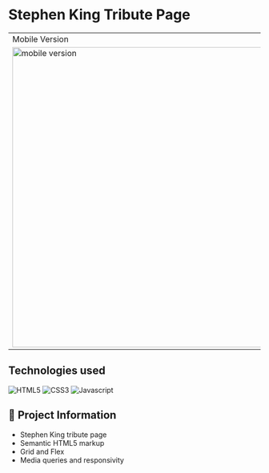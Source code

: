 # Stephen King Tribute Page

<table>
  <tr>
    <td>Mobile Version</td>
    <td>Desktop Version</td>
  </tr>
  <tr valign="top">
    <td> 
      <img src="https://github.com/FelipeFama/tribute-page/assets/91050670/acfd8b9b-f5d2-498a-ad45-75a9dcb9c0d8" alt="mobile version" width=750 height=600  />
    </td>
    <td>
      <img src="https://github.com/FelipeFama/tribute-page/assets/91050670/a0b58770-5d1a-4169-a0ac-b1012d56203c" alt="desktop version" width=1650 height=600 />
    </td>
  </tr>
</table>


## Technologies used
![HTML5](https://img.shields.io/badge/html5-%23E34F26.svg?style=for-the-badge&logo=html5&logoColor=white)
![CSS3](https://img.shields.io/badge/css3-%231572B6.svg?style=for-the-badge&logo=css3&logoColor=white)
![Javascript](https://img.shields.io/badge/JavaScript-F7DF1E?style=for-the-badge&logo=javascript&logoColor=black)

## :rocket: Project Information
- Stephen King tribute page
- Semantic HTML5 markup
- Grid and Flex
- Media queries and responsivity
